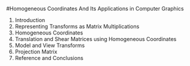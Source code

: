 #Homogeneous Coordinates And Its Applications in Computer Graphics

1) Introduction
2) Representing Transforms as Matrix Multiplications
3) Homogeneous Coordinates
4) Translation and Shear Matrices using Homogeneous Coordinates
5) Model and View Transforms
6) Projection Matrix
7) Reference and Conclusions
   
